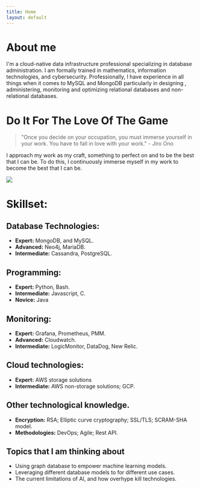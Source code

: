 ```yaml
---
title: Home
layout: default
---
```


# About me
I'm a cloud-native data infrastructure professional specializing in database administration. I am formally trained in mathematics, information technologies, and cybersecurity. Professionally, I have experience in all things when it comes to MySQL and MongoDB particularly in designing , administering, monitoring and optimizing relational databases and non-relational databases.

# Do It For The Love Of The Game 

> "Once you decide on your occupation, you must immerse yourself in your work. You have to fall in love with your work."  - Jiro Ono

I approach my work as my craft, something to perfect on and to be the best that I can be. To do this, I continuously immerse myself in my work to become the best that I can be. 

<img src="https://khoabuiv.github.io/prayge.jpg">

# Skillset: 
## Database Technologies:
- **Expert:** MongoDB, and MySQL.
- **Advanced:** Neo4j, MariaDB.
- **Intermediate:** Cassandra, PostgreSQL.

## Programming:
- **Expert:** Python, Bash.
- **Intermediate:** Javascript, C.
- **Novice:** Java

## Monitoring:
- **Expert:** Grafana, Prometheus, PMM.
- **Advanced:** Cloudwatch.
- **Intermediate:** LogicMonitor, DataDog, New Relic.

## Cloud technologies:
- **Expert:** AWS storage solutions
- **Intermediate:** AWS non-storage solutions; GCP. 

## Other technological knowledge. 
- **Encryption:** RSA; Elliptic curve cryptography; SSL/TLS; SCRAM-SHA model.
- **Methodologies:** DevOps; Agile; Rest API. 

## Topics that I am thinking about
* Using graph database to empower machine learning models.
* Leveraging different database models to for different use cases.
* The current limitations of AI, and how overhype kill technologies. 
